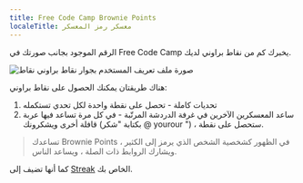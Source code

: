 ```yaml
---
title: Free Code Camp Brownie Points
localeTitle: معسكر رمز المعسكر
---
```

الرقم الموجود بجانب صورتك في Free Code Camp يخبرك كم من نقاط براوني لديك.

![صورة ملف تعريف المستخدم بجوار نقاط براوني نقاط](//discourse-user-assets.s3.amazonaws.com/original/2X/a/aa0c6b56b3b0d4f3acd63212b5e737fdcdd75729.png)

هناك طريقتان يمكنك الحصول على نقاط براوني:

1.  تحديات كاملة - تحصل على نقطة واحدة لكل تحدي تستكمله
2.  ساعد المعسكرين الآخرين في غرفة الدردشة المرتّبة - في كل مرة تساعد فيها عربة قافلة أخرى ويشكرونك (بكتابة "شكر @ yourour ") ، ستحصل على نقطة.

> تساعدك Brownie Points في الظهور كشخصية الشخص الذي يرمز إلى الكثير ، ويشارك الروابط ذات الصلة ، ويساعد الناس.

كما أنها تضيف إلى [Streak](http://forum.freecodecamp.com/t/free-code-camp-streaks/18379) الخاص بك.